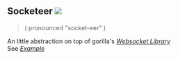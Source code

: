 ## Socketeer ![](https://github.com/kiishi/socketeer/workflows/CI/badge.svg)
> ( pronounced "socket-eer" )

An little abstraction on top of gorilla's *[Websocket Library](https://github.com/gorilla/websocket)* \
See *[Example](https://github.com/kiishi/socketeer/tree/master/example)*
